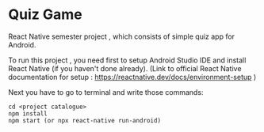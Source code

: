 # Quiz Game
React Native semester project , which consists of simple quiz app for Android. 


To run this project , you need first to setup Android Studio IDE and install React Native (if you haven't done already).
(Link to official React Native documentation for setup : https://reactnative.dev/docs/environment-setup )

Next you have to go to terminal and write those commands:

```
cd <project catalogue>
npm install
npm start (or npx react-native run-android)
```
